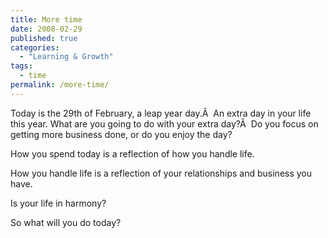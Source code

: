 ```yaml
---
title: More time
date: 2008-02-29
published: true
categories:
  - "Learning & Growth"
tags:
  - time
permalink: /more-time/
---
```

Today is the 29th of February, a leap year day.Â  An extra day in your life this year. What are you going to do with your extra day?Â  Do you focus on getting more business done, or do you enjoy the day?

How you spend today is a reflection of how you handle life.

How you handle life is a reflection of your relationships and business you have.

Is your life in harmony?

So what will you do today?